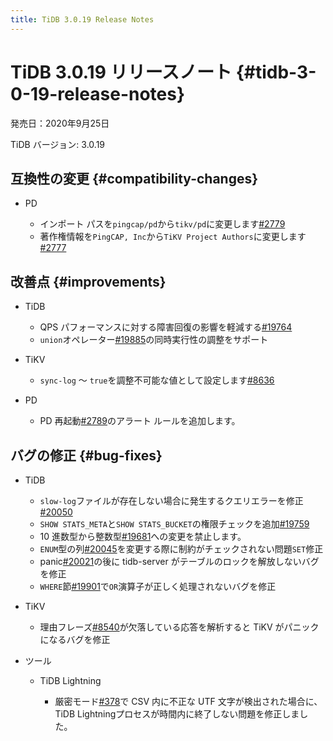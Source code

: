```yaml
---
title: TiDB 3.0.19 Release Notes
---
```


# TiDB 3.0.19 リリースノート {#tidb-3-0-19-release-notes}

発売日：2020年9月25日

TiDB バージョン: 3.0.19

## 互換性の変更 {#compatibility-changes}

-   PD

    -   インポート パスを`pingcap/pd`から`tikv/pd`に変更します[<a href="https://github.com/pingcap/pd/pull/2779">#2779</a>](https://github.com/pingcap/pd/pull/2779)
    -   著作権情報を`PingCAP, Inc`から`TiKV Project Authors`に変更します[<a href="https://github.com/pingcap/pd/pull/2777">#2777</a>](https://github.com/pingcap/pd/pull/2777)

## 改善点 {#improvements}

-   TiDB

    -   QPS パフォーマンスに対する障害回復の影響を軽減する[<a href="https://github.com/pingcap/tidb/pull/19764">#19764</a>](https://github.com/pingcap/tidb/pull/19764)
    -   `union`オペレーター[<a href="https://github.com/pingcap/tidb/pull/19885">#19885</a>](https://github.com/pingcap/tidb/pull/19885)の同時実行性の調整をサポート

-   TiKV

    -   `sync-log` ～ `true`を調整不可能な値として設定します[<a href="https://github.com/tikv/tikv/pull/8636">#8636</a>](https://github.com/tikv/tikv/pull/8636)

-   PD

    -   PD 再起動[<a href="https://github.com/pingcap/pd/pull/2789">#2789</a>](https://github.com/pingcap/pd/pull/2789)のアラート ルールを追加します。

## バグの修正 {#bug-fixes}

-   TiDB

    -   `slow-log`ファイルが存在しない場合に発生するクエリエラーを修正[<a href="https://github.com/pingcap/tidb/pull/20050">#20050</a>](https://github.com/pingcap/tidb/pull/20050)
    -   `SHOW STATS_META`と`SHOW STATS_BUCKET`の権限チェックを追加[<a href="https://github.com/pingcap/tidb/pull/19759">#19759</a>](https://github.com/pingcap/tidb/pull/19759)
    -   10 進数型から整数型[<a href="https://github.com/pingcap/tidb/pull/19681">#19681</a>](https://github.com/pingcap/tidb/pull/19681)への変更を禁止します。
    -   `ENUM`型の列[<a href="https://github.com/pingcap/tidb/pull/20045">#20045</a>](https://github.com/pingcap/tidb/pull/20045)を変更する際に制約がチェックされない問題`SET`修正
    -   panic[<a href="https://github.com/pingcap/tidb/pull/20021">#20021</a>](https://github.com/pingcap/tidb/pull/20021)の後に tidb-server がテーブルのロックを解放しないバグを修正
    -   `WHERE`節[<a href="https://github.com/pingcap/tidb/pull/19901">#19901</a>](https://github.com/pingcap/tidb/pull/19901)で`OR`演算子が正しく処理されないバグを修正

-   TiKV

    -   理由フレーズ[<a href="https://github.com/tikv/tikv/pull/8540">#8540</a>](https://github.com/tikv/tikv/pull/8540)が欠落している応答を解析すると TiKV がパニックになるバグを修正

-   ツール

    -   TiDB Lightning

        -   厳密モード[<a href="https://github.com/pingcap/tidb-lightning/pull/378">#378</a>](https://github.com/pingcap/tidb-lightning/pull/378)で CSV 内に不正な UTF 文字が検出された場合に、 TiDB Lightningプロセスが時間内に終了しない問題を修正しました。
